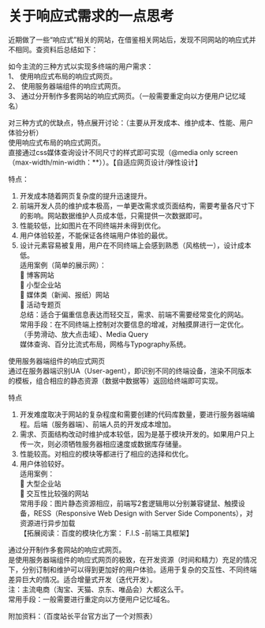 # 关于响应式需求的一点思考<br>
近期做了一些“响应式”相关的网站，在借鉴相关网站后，发现不同网站的响应式并不相同。查资料后总结如下：<br>

如今主流的三种方式以实现多终端的用户需求：<br>
1、	使用响应式布局的响应式网页。<br>
2、	使用服务器端组件的响应式网页。<br>
3、	通过分开制作多套网站的响应式网页。（一般需要重定向以方便用户记忆域名）<br>

对三种方式的优缺点，特点展开讨论：（主要从开发成本、维护成本、性能、用户体验分析）<br>
使用响应式布局的响应式网页。<br>
直接通过css媒体查询设计不同尺寸的样式即可实现（@media only screen（max-width/min-width：**））。【自适应网页设计/弹性设计】<br>

特点：<br>
1.	开发成本随着网页复杂度的提升迅速提升。<br>
2.	前端开发人员的维护成本极高，一单更改需求或页面结构，需要考量各尺寸下的影响。网站数据维护人员成本低，只需提供一次数据即可。<br>
3.	性能较低，比如图片在不同终端并未得到优化。<br>
4.	用户体验较差，不能保证各终端用户体验的最优。<br>
5.	设计元素容易被复用，用户在不同终端上会感到熟悉（风格统一），设计成本低。<br>
适用案例（简单的展示网）：<br>
	博客网站<br>
	小型企业站<br>
	媒体类（新闻、报纸）网站<br>
	活动专题页<br>
总结：适合于偏重信息表达而轻交互，需求、前端不需要经常变化的网站。<br>
常用手段：在不同终端上控制对次要信息的增减，对触摸屏进行一定优化。（手势滑动、放大点击域）、Media Query<br> 媒体查询、百分比流式布局，网格与Typography系统。<br>

使用服务器端组件的响应式网页<br>
通过在服务器端识别UA（User-agent），即识别不同的终端设备，渲染不同版本的模板，组合相应的静态资源（数据中数据等）返回给终端即可实现。<br>

特点<br>
1.	开发难度取决于网站的复杂程度和需要创建的代码库数量，要进行服务器端编程。后端（服务器端）、前端人员的开发成本增加。<br>
2.	需求、页面结构改动时维护成本较低，因为是基于模块开发的。如果用户只上传一次，则必须牺牲服务器相应速度或数据库存储量。<br>
3.	性能较高。对相应的模块等都进行了相应的选择和优化。<br>
4.	用户体验较好。<br>
适用案例：<br>
	大型企业站<br>
	交互性比较强的网站<br>
常用手段：图片静态资源相应，前端写2套逻辑用以分别兼容键鼠、触摸设备，RESS（Responsive Web Design with Server Side Components），对资源进行异步加载<br>
【拓展阅读：百度的模块化方案： F.I.S -前端工具框架】<br>

通过分开制作多套网站的响应式网页。<br>
是使用服务器端组件的响应式网页的极致，在开发资源（时间和精力）充足的情况下，分别订制和维护可以得到更加好的用户体验。适用于复杂的交互性、不同终端差异巨大的情况。适合增量式开发（迭代开发）。<br>
注：主流电商（淘宝、天猫、京东、唯品会）大都这么干。<br>
常用手段：一般需要进行重定向以方便用户记忆域名。<br>

附加资料：（百度站长平台官方出了一个对照表）<br>
  

